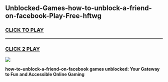 
## Unblocked-Games-how-to-unblock-a-friend-on-facebook-Play-Free-hftwg
<h3>
<a href="https://premium76.site?title=how-to-unblock-a-friend-on-facebook&ref=21A">CLICK TO PLAY</a></h3>
<hr>

<h3>
<a href="https://premium76.site?title=how-to-unblock-a-friend-on-facebook&ref=21A">CLICK 2 PLAY</a>
  
</h3>

<a href="https://premium76.site?title=how-to-unblock-a-friend-on-facebook&ref=21A"><img src="https://clearcache.store/games.png"></a>


**how-to-unblock-a-friend-on-facebook games unblocked: Your Gateway to Fun and Accessible Online Gaming**
